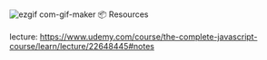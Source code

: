 ![ezgif com-gif-maker](https://github.com/annespace/guess-my-number/assets/124949697/a34f6366-a6fe-4e1e-afb6-3cc430b5d9b8)
📦 Resources<br/> <br/> 
lecture: https://www.udemy.com/course/the-complete-javascript-course/learn/lecture/22648445#notes
